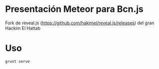 # Presentación Meteor para Bcn.js
Fork de reveal.js (https://github.com/hakimel/reveal.js/releases) del gran Hackim El Hattab

# Uso
```bash
grunt serve
```


